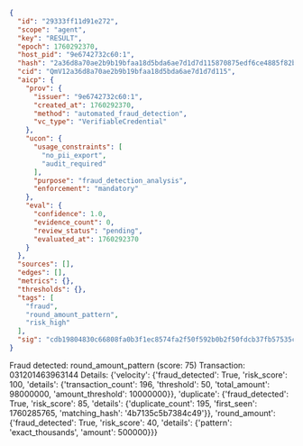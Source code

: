```json
{
  "id": "29333ff11d91e272",
  "scope": "agent",
  "key": "RESULT",
  "epoch": 1760292370,
  "host_pid": "9e6742732c60:1",
  "hash": "2a36d8a70ae2b9b19bfaa18d5bda6ae7d1d7d115870875edf6ce4885f82b84da",
  "cid": "QmV12a36d8a70ae2b9b19bfaa18d5bda6ae7d1d7d115",
  "aicp": {
    "prov": {
      "issuer": "9e6742732c60:1",
      "created_at": 1760292370,
      "method": "automated_fraud_detection",
      "vc_type": "VerifiableCredential"
    },
    "ucon": {
      "usage_constraints": [
        "no_pii_export",
        "audit_required"
      ],
      "purpose": "fraud_detection_analysis",
      "enforcement": "mandatory"
    },
    "eval": {
      "confidence": 1.0,
      "evidence_count": 0,
      "review_status": "pending",
      "evaluated_at": 1760292370
    }
  },
  "sources": [],
  "edges": [],
  "metrics": {},
  "thresholds": {},
  "tags": [
    "fraud",
    "round_amount_pattern",
    "risk_high"
  ],
  "sig": "cdb19804830c66808fa0b3f1ec8574fa2f50f592b0b2f50fdcb37fb57535c399"
}
```

Fraud detected: round_amount_pattern (score: 75)
Transaction: 031201463963144
Details: {'velocity': {'fraud_detected': True, 'risk_score': 100, 'details': {'transaction_count': 196, 'threshold': 50, 'total_amount': 98000000, 'amount_threshold': 10000000}}, 'duplicate': {'fraud_detected': True, 'risk_score': 85, 'details': {'duplicate_count': 195, 'first_seen': 1760285765, 'matching_hash': '4b7135c5b7384c49'}}, 'round_amount': {'fraud_detected': True, 'risk_score': 40, 'details': {'pattern': 'exact_thousands', 'amount': 500000}}}